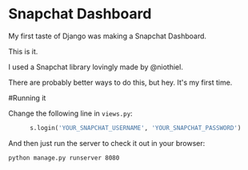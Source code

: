 Snapchat Dashboard
===================

My first taste of Django was making a Snapchat Dashboard.

This is it.

I used a Snapchat library lovingly made by @niothiel.

There are probably better ways to do this, but hey. It's my first time.

#Running it

Change the following line in `views.py`:

```py
	  s.login('YOUR_SNAPCHAT_USERNAME', 'YOUR_SNAPCHAT_PASSWORD')
```

And then just run the server to check it out in your browser:

```
python manage.py runserver 8080
```